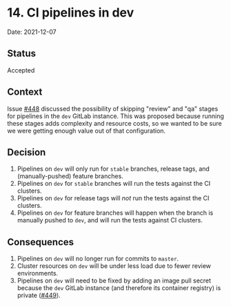 # 14. CI pipelines in dev

Date: 2021-12-07

## Status

Accepted

## Context

Issue [#448](https://gitlab.com/gitlab-org/cloud-native/gitlab-operator/-/issues/448) discussed the possibility
of skipping "review" and "qa" stages for pipelines in the `dev` GitLab instance. This was proposed because
running these stages adds complexity and resource costs, so we wanted to be sure we were getting enough value
out of that configuration.

## Decision

1. Pipelines on `dev` will only run for `stable` branches, release tags, and (manually-pushed) feature branches.
1. Pipelines on `dev` for `stable` branches will run the tests against the CI clusters.
1. Pipelines on `dev` for release tags will _not_ run the tests against the CI clusters.
1. Pipelines on `dev` for feature branches will happen when the branch is manually pushed to `dev`, and will run the tests against CI clusters.

## Consequences

1. Pipelines on `dev` will no longer run for commits to `master`.
1. Cluster resources on `dev` will be under less load due to fewer review environments.
1. Pipelines on `dev` will need to be fixed by adding an image pull secret because the `dev` GitLab instance
   (and therefore its container registry) is private ([#449](https://gitlab.com/gitlab-org/cloud-native/gitlab-operator/-/issues/449)).
